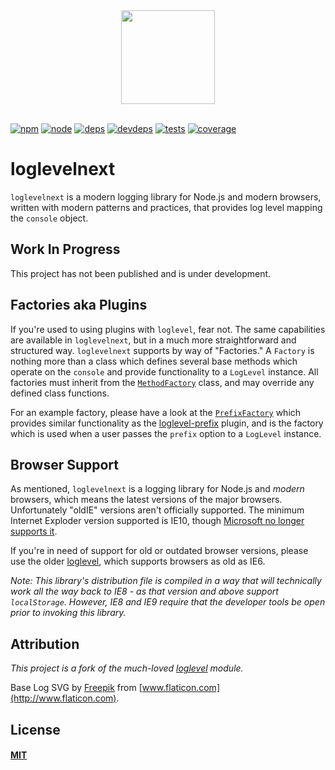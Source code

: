 
<div align="center">
  <img width="150" height="150" src="http://shellscape.org/assets/images/external/loglevelnext-icon.svg">
</div>
&nbsp;  

[![npm][npm]][npm-url]
[![node][node]][node-url]
[![deps][deps]][deps-url]
[![devdeps][devdeps]][devdeps-url]
[![tests][tests]][tests-url]
[![coverage][cover]][cover-url]

# loglevelnext

`loglevelnext` is a modern logging library for Node.js and modern browsers,
written with modern patterns and practices, that provides log level mapping the
`console` object.

## Work In Progress

This project has not been published and is under development.

## Factories aka Plugins

If you're used to using plugins with `loglevel`, fear not. The same capabilities
are available in `loglevelnext`, but in a much more straightforward and structured
way. `loglevelnext` supports by way of "Factories." A `Factory` is nothing more
than a class which defines several base methods which operate on the `console`
and provide functionality to a `LogLevel` instance. All factories must inherit from the
[`MethodFactory`][methodFactory] class, and may override any defined class functions.

For an example factory, please have a look at the [`PrefixFactory`][prefixFactory]
which provides similar functionality as the [loglevel-prefix](loglevelpre) plugin,
and is the factory which is used when a user passes the `prefix` option to a
`LogLevel` instance.

## Browser Support

As mentioned, `loglevelnext` is a logging library for Node.js and _modern_
browsers, which means the latest versions of the major browsers. Unfortunately
"oldIE" versions aren't officially supported. The minimum Internet Exploder
version supported is IE10, though [Microsoft no longer supports it][oldie].

If you're in need of support for old or outdated browser versions, please use
the older [loglevel][loglevel], which supports browsers as old as IE6.

_Note: This library's distribution file is compiled in a way that will
technically work all the way back to IE8 - as that version and above support
`localStorage`. However, IE8 and IE9 require that the developer tools be open
prior to invoking this library._

## Attribution

_This project is a fork of the much-loved [loglevel](loglevel) module._

Base Log SVG by [Freepik](http://www.freepik.com/) from [www.flaticon.com](http://www.flaticon.com).

## License

#### [MIT](./LICENSE)


[npm]: https://img.shields.io/npm/v/loglevelnext.svg
[npm-url]: https://npmjs.com/package/loglevelnext

[node]: https://img.shields.io/node/v/loglevelnext.svg
[node-url]: https://nodejs.org

[deps]: https://david-dm.org/shellscape/loglevelnext.svg
[deps-url]: https://david-dm.org/shellscape/loglevelnext

[devdeps]: https://david-dm.org/shellscape/loglevelnext/dev-status.svg
[devdeps-url]: https://david-dm.org/shellscape/loglevelnext

[tests]: http://img.shields.io/travis/shellscape/loglevelnext.svg
[tests-url]: https://travis-ci.org/shellscape/loglevelnext

[cover]: https://codecov.io/gh/shellscape/loglevelnext/branch/master/graph/badge.svg
[cover-url]: https://codecov.io/gh/shellscape/loglevelnext

[loglevel]: https://githhub.com/pimterry/loglevel
[loglevelpre]: https://github.com/kutuluk/loglevel-plugin-prefix
[oldie]: https://www.microsoft.com/en-us/windowsforbusiness/end-of-ie-support
[methodFactory]: ./blob/master/lib/MethodFactory.js
[prefixFactory]: ./blob/master/factory/PrefixFactory.js
